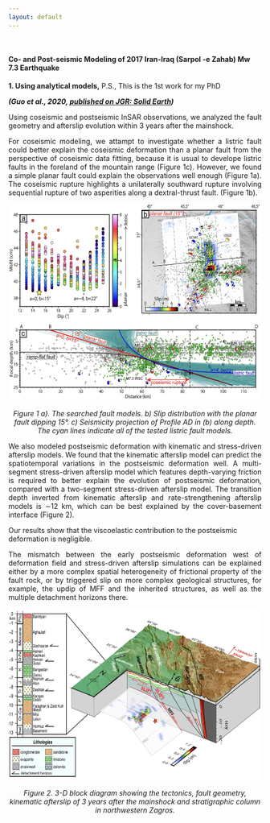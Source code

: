 ```yaml
---
layout: default
---
```



<br>

<!-- this is inline css gramma,it is not recommanded... Search for W3School -->
<!-- <p style="color:red;">Coming soon ...</p> -->

#### Co- and Post-seismic Modeling of 2017 Iran-Iraq (Sarpol -e Zahab) Mw 7.3 Earthquake  

<p style='text-align: justify'>
<b>1. Using analytical models,</b> P.S., This is the 1st work for my PhD  

<i><b>(Guo et al., 2020, <a href="https://agupubs.onlinelibrary.wiley.com/doi/10.1029/2022JB025148">published on JGR: Solid Earth</a>)</i></b>  

</p>

<p style='text-align: justify'>
Using coseismic and postseismic InSAR observations, we analyzed the fault geometry and afterslip evolution within 3 years after the mainshock.  
</p>

<p style='text-align: justify'>
For coseismic modeling, we attampt to investigate whether a listric fault could better explain the coseismic deformation than a planar fault from the perspective of coseismic data fitting, because it is usual to develope listric faults in the foreland of the mountain range (Figure 1c). However, we found a simple planar fault could explain the observations well enough (Figure 1a). The coseismic rupture highlights a unilaterally southward rupture involving sequential rupture of two asperities along a dextral-thrust fault. (Figure 1b).  
   <!-- ![Figur 1](./research/1.png) -->
<div align="center">
   <img src="./research/1.png"
     alt="Coseismic Model"
     width="600"
     height="391"
     title="A T-Rex on display in the Manchester University Museum">

<i>Figure 1 a). The searched fault models.  b) Slip distribution with the planar fault dipping 15°. c) Seismicity projection of Profile AD in (b) along depth. The cyan lines indicate all of the tested listric fault models.</i>

</div>
</p>

<p style='text-align: justify'>
 We also modeled postseismic deformation with kinematic and stress-driven afterslip models. We found that the kinematic afterslip model can predict the spatiotemporal variations in the postseismic deformation well. A multi-segment stress-driven afterslip model which features depth-varying friction is required to better explain the evolution of postseismic deformation, compared with a two-segment stress-driven afterslip model. The transition depth inverted from kinematic afterslip and rate-strengthening afterslip models is ∼12 km, which can be best explained by the cover-basement interface (Figure 2).   

 Our results show that the viscoelastic contribution to the postseismic deformation is negligible.  
</p>

<p style='text-align: justify'>
 The mismatch between the early postseismic deformation west of deformation field and stress-driven afterslip simulations can be explained either by a more complex spatial heterogeneity of frictional property of the fault rock, or by triggered slip on more complex geological structures, for example, the updip of MFF and the inherited structures, as well as the multiple detachment horizons there.

<!-- #### Coming soon ... -->

<div align="center">
   <img src="./research/2.png"
     alt="Coseismic Model"
     width="600"
     height="341"
     title="A T-Rex on display in the Manchester University Museum">

<i>Figure 2. 3-D block diagram showing the tectonics, fault geometry, kinematic afterslip of 3 years after the mainshock and stratigraphic column in northwestern Zagros.</i>

</div>

</p>

<br>
